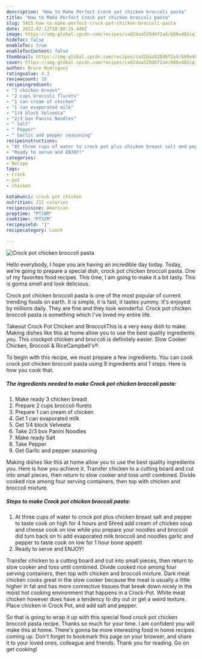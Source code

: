 ```yaml
---
description: "How to Make Perfect Crock pot chicken broccoli pasta"
title: "How to Make Perfect Crock pot chicken broccoli pasta"
slug: 3455-how-to-make-perfect-crock-pot-chicken-broccoli-pasta
date: 2022-02-12T18:08:15.448Z
image: https://img-global.cpcdn.com/recipes/cad2daa528d6f2a4/680x482cq70/crock-pot-chicken-broccoli-pasta-recipe-main-photo.jpg
hideToc: false
enableToc: true
enableTocContent: false
thumbnail: https://img-global.cpcdn.com/recipes/cad2daa528d6f2a4/680x482cq70/crock-pot-chicken-broccoli-pasta-recipe-main-photo.jpg
cover: https://img-global.cpcdn.com/recipes/cad2daa528d6f2a4/680x482cq70/crock-pot-chicken-broccoli-pasta-recipe-main-photo.jpg
author: Bruce Rodriguez
ratingvalue: 4.3
reviewcount: 10
recipeingredient:
- "3 chicken breast"
- "2 cups broccoli flurets"
- "1 can cream of chicken"
- "1 can evaporated milk"
- "1/4 block Velveeta"
- "2/3 box Panini Noodles"
- " Salt"
- " Pepper"
- " Garlic and pepper seasoning"
recipeinstructions:
- "At three cups of water to crock pot plus chicken breast salt and pepper to taste cook on high for 4 hours and Shred add cream of chicken soup and cheese cook on low while you prepare your noodles and broccoli did turn back on hi add evaporated milk broccoli and noodles garlic and pepper to taste cook on low for 1 hour bone appetit"
- "Ready to serve and ENJOY!"
categories:
- Recipe
tags:
- crock
- pot
- chicken

katakunci: crock pot chicken 
nutrition: 211 calories
recipecuisine: American
preptime: "PT18M"
cooktime: "PT32M"
recipeyield: "1"
recipecategory: Lunch

---
```



![Crock pot chicken broccoli pasta](https://img-global.cpcdn.com/recipes/cad2daa528d6f2a4/680x482cq70/crock-pot-chicken-broccoli-pasta-recipe-main-photo.jpg)

Hello everybody, I hope you are having an incredible day today. Today, we're going to prepare a special dish, crock pot chicken broccoli pasta. One of my favorites food recipes. This time, I am going to make it a bit tasty. This is gonna smell and look delicious.

Crock pot chicken broccoli pasta is one of the most popular of current trending foods on earth. It is simple, it is fast, it tastes yummy. It's enjoyed by millions daily. They are fine and they look wonderful. Crock pot chicken broccoli pasta is something which I've loved my entire life.

Takeout Crock Pot Chicken and BroccoliThis is a very easy dish to make. Making dishes like this at home allow you to use the best quality ingredients you. This crockpot chicken and broccoli is definitely easier. Slow Cooker Chicken, Broccoli &amp; RiceCampbell&#39;s®.


To begin with this recipe, we must prepare a few ingredients. You can cook crock pot chicken broccoli pasta using 9 ingredients and 1 steps. Here is how you cook that.

<!--inarticleads1-->

##### The ingredients needed to make Crock pot chicken broccoli pasta:

1. Make ready 3 chicken breast
1. Prepare 2 cups broccoli flurets
1. Prepare 1 can cream of chicken
1. Get 1 can evaporated milk
1. Get 1/4 block Velveeta
1. Take 2/3 box Panini Noodles
1. Make ready  Salt
1. Take  Pepper
1. Get  Garlic and pepper seasoning


Making dishes like this at home allow you to use the best quality ingredients you. Here is how you achieve it. Transfer chicken to a cutting board and cut into small pieces, then return to slow cooker and toss until combined. Divide cooked rice among four serving containers, then top with chicken and broccoli mixture. 

<!--inarticleads2-->

##### Steps to make Crock pot chicken broccoli pasta:

1. At three cups of water to crock pot plus chicken breast salt and pepper to taste cook on high for 4 hours and Shred add cream of chicken soup and cheese cook on low while you prepare your noodles and broccoli did turn back on hi add evaporated milk broccoli and noodles garlic and pepper to taste cook on low for 1 hour bone appetit
1. Ready to serve and ENJOY!

Transfer chicken to a cutting board and cut into small pieces, then return to slow cooker and toss until combined. Divide cooked rice among four serving containers, then top with chicken and broccoli mixture. Dark meat chicken cooks great in the slow cooker because the meat is usually a little higher in fat and has more connective tissues that break down nicely in the moist hot cooking environment that happens in a Crock-Pot. White meat chicken however does have a tendency to dry out or get a weird texture. Place chicken in Crock Pot, and add salt and pepper. 

So that is going to wrap it up with this special food crock pot chicken broccoli pasta recipe. Thanks so much for your time. I am confident you will make this at home. There's gonna be more interesting food in home recipes coming up. Don't forget to bookmark this page on your browser, and share it to your loved ones, colleague and friends. Thank you for reading. Go on get cooking!
